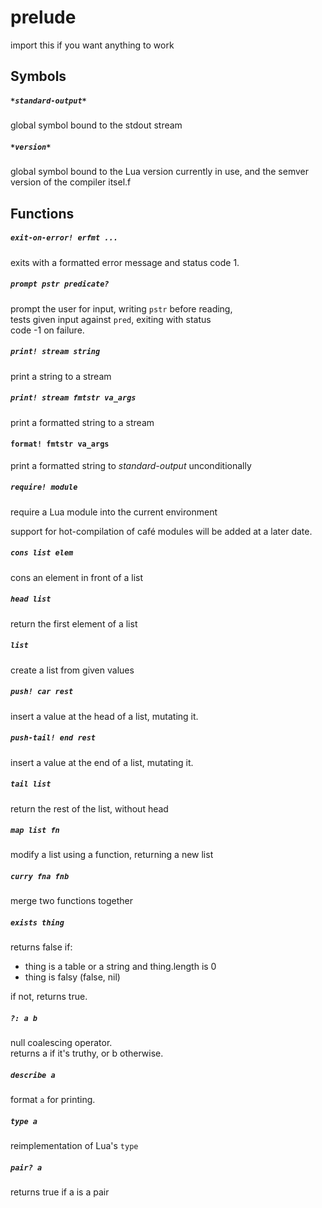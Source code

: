 prelude  
=======  
import this if you want anything to work  


## Symbols  
##### `*standard-output*`  
global symbol bound to the stdout stream  


##### `*version*`  
global symbol bound to the Lua version currently in use, and the semver version of the compiler itsel.f  


## Functions  
##### `exit-on-error! erfmt ...`  
exits with a formatted error message and status code 1.  


##### `prompt pstr predicate?`  
prompt the user for input, writing `pstr` before reading,  
tests given input against `pred`, exiting with status  
code -1 on failure.  


##### `print! stream string`  
print a string to a stream  


##### `print! stream fmtstr va_args`  
print a formatted string to a stream  


#### `format! fmtstr va_args`  
print a formatted string to *standard-output* unconditionally  


##### `require! module`  
require a Lua module into the current environment  

support for hot-compilation of café modules will be added at a later date.  


##### `cons list elem`  
cons an element in front of a list  


##### `head list`  
return the first element of a list  


##### `list`  
create a list from given values  


##### `push! car rest`  
insert a value at the head of a list, mutating it.  


##### `push-tail! end rest`  
insert a value at the end of a list, mutating it.  


##### `tail list`  
return the rest of the list, without head  


##### `map list fn`  
modify a list using a function, returning a new list  


##### `curry fna fnb`  
merge two functions together  


##### `exists thing`  
returns false if:  
- thing is a table or a string and thing.length is 0  
- thing is falsy (false, nil)  

if not, returns true.  


##### `?: a b`  
null coalescing operator.  
returns a if it's truthy, or b otherwise.  


##### `describe a`  
format `a` for printing.  


##### `type a`  
reimplementation of Lua's `type`  


##### `pair? a`  
returns true if a is a pair  
